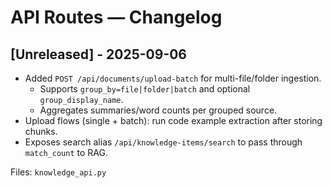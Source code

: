 # API Routes — Changelog

## [Unreleased] - 2025-09-06
- Added `POST /api/documents/upload-batch` for multi-file/folder ingestion.
  - Supports `group_by=file|folder|batch` and optional `group_display_name`.
  - Aggregates summaries/word counts per grouped source.
- Upload flows (single + batch): run code example extraction after storing chunks.
- Exposes search alias `/api/knowledge-items/search` to pass through `match_count` to RAG.

Files: `knowledge_api.py`
